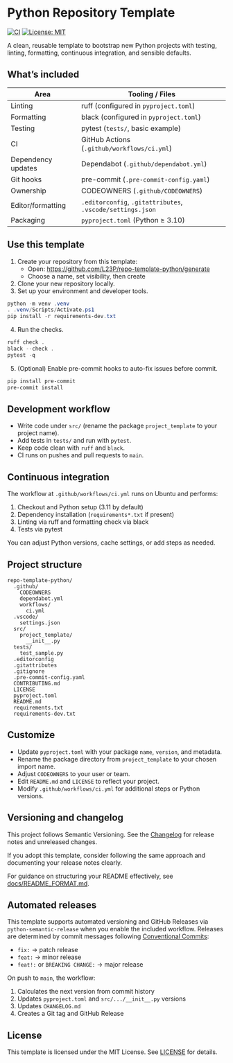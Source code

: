 # Python Repository Template

[![CI](https://github.com/L23P/repo-template-python/actions/workflows/ci.yml/badge.svg)](https://github.com/L23P/repo-template-python/actions/workflows/ci.yml)
[![License: MIT](https://img.shields.io/badge/License-MIT-green.svg)](LICENSE)

A clean, reusable template to bootstrap new Python projects with testing, linting, formatting, continuous integration, and sensible defaults.

## What’s included

| Area | Tooling / Files |
|---|---|
| Linting | ruff (configured in `pyproject.toml`) |
| Formatting | black (configured in `pyproject.toml`) |
| Testing | pytest (`tests/`, basic example) |
| CI | GitHub Actions (`.github/workflows/ci.yml`) |
| Dependency updates | Dependabot (`.github/dependabot.yml`) |
| Git hooks | pre-commit (`.pre-commit-config.yaml`) |
| Ownership | CODEOWNERS (`.github/CODEOWNERS`) |
| Editor/formatting | `.editorconfig`, `.gitattributes`, `.vscode/settings.json` |
| Packaging | `pyproject.toml` (Python ≥ 3.10) |

## Use this template

1. Create your repository from this template:
   - Open: https://github.com/L23P/repo-template-python/generate
   - Choose a name, set visibility, then create
2. Clone your new repository locally.
3. Set up your environment and developer tools.

```powershell
python -m venv .venv
. .venv/Scripts/Activate.ps1
pip install -r requirements-dev.txt
```

4. Run the checks.

```powershell
ruff check .
black --check .
pytest -q
```

5. (Optional) Enable pre-commit hooks to auto-fix issues before commit.

```powershell
pip install pre-commit
pre-commit install
```

## Development workflow

- Write code under `src/` (rename the package `project_template` to your project name).
- Add tests in `tests/` and run with `pytest`.
- Keep code clean with `ruff` and `black`.
- CI runs on pushes and pull requests to `main`.

## Continuous integration

The workflow at `.github/workflows/ci.yml` runs on Ubuntu and performs:
1. Checkout and Python setup (3.11 by default)
2. Dependency installation (`requirements*.txt` if present)
3. Linting via ruff and formatting check via black
4. Tests via pytest

You can adjust Python versions, cache settings, or add steps as needed.

## Project structure

```
repo-template-python/
  .github/
    CODEOWNERS
    dependabot.yml
    workflows/
      ci.yml
  .vscode/
    settings.json
  src/
    project_template/
      __init__.py
  tests/
    test_sample.py
  .editorconfig
  .gitattributes
  .gitignore
  .pre-commit-config.yaml
  CONTRIBUTING.md
  LICENSE
  pyproject.toml
  README.md
  requirements.txt
  requirements-dev.txt
```

## Customize

- Update `pyproject.toml` with your package `name`, `version`, and metadata.
- Rename the package directory from `project_template` to your chosen import name.
- Adjust `CODEOWNERS` to your user or team.
- Edit `README.md` and `LICENSE` to reflect your project.
- Modify `.github/workflows/ci.yml` for additional steps or Python versions.

## Versioning and changelog

This project follows Semantic Versioning. See the [Changelog](CHANGELOG.md) for release notes and unreleased changes.

If you adopt this template, consider following the same approach and documenting your release notes clearly.

For guidance on structuring your README effectively, see [docs/README_FORMAT.md](docs/README_FORMAT.md).

## Automated releases

This template supports automated versioning and GitHub Releases via `python-semantic-release` when you enable the included workflow. Releases are determined by commit messages following [Conventional Commits](https://www.conventionalcommits.org/):

- `fix:` → patch release
- `feat:` → minor release
- `feat!:` or `BREAKING CHANGE:` → major release

On push to `main`, the workflow:
1. Calculates the next version from commit history
2. Updates `pyproject.toml` and `src/.../__init__.py` versions
3. Updates `CHANGELOG.md`
4. Creates a Git tag and GitHub Release

## License

This template is licensed under the MIT License. See [LICENSE](LICENSE) for details.
